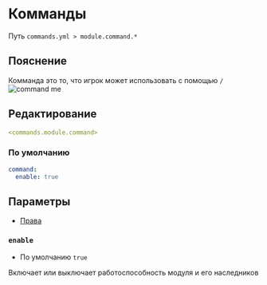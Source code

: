 # Комманды
Путь `commands.yml > module.command.*`

## Пояснение
Комманда это то, что игрок может использовать с помощью `/`
![command me](/commandme.png)

## Редактирование
```yaml
<commands.module.command>
```

### По умолчанию
```yaml
command:
  enable: true
```

## Параметры

- [Права](/ru/permissions/module/command/)

### `enable`
- По умолчанию `true`

Включает или выключает работоспособность модуля и его наследников
